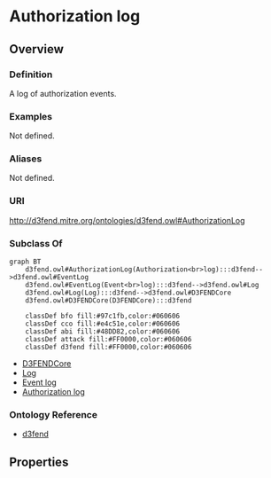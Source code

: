 # Authorization log

## Overview

### Definition
A log of authorization events.

### Examples
Not defined.

### Aliases
Not defined.

### URI
http://d3fend.mitre.org/ontologies/d3fend.owl#AuthorizationLog

### Subclass Of
```mermaid
graph BT
    d3fend.owl#AuthorizationLog(Authorization<br>log):::d3fend-->d3fend.owl#EventLog
    d3fend.owl#EventLog(Event<br>log):::d3fend-->d3fend.owl#Log
    d3fend.owl#Log(Log):::d3fend-->d3fend.owl#D3FENDCore
    d3fend.owl#D3FENDCore(D3FENDCore):::d3fend
    
    classDef bfo fill:#97c1fb,color:#060606
    classDef cco fill:#e4c51e,color:#060606
    classDef abi fill:#48DD82,color:#060606
    classDef attack fill:#FF0000,color:#060606
    classDef d3fend fill:#FF0000,color:#060606
```

- [D3FENDCore](/docs/ontology/reference/model/D3FENDCore/D3FENDCore.md)
- [Log](/docs/ontology/reference/model/D3FENDCore/Log/Log.md)
- [Event log](/docs/ontology/reference/model/D3FENDCore/Log/Event%20log/Event%20log.md)
- [Authorization log](/docs/ontology/reference/model/D3FENDCore/Log/Event%20log/Authorization%20log/Authorization%20log.md)


### Ontology Reference
- [d3fend](http://d3fend.mitre.org/ontologies/d3fend.owl#)

## Properties
